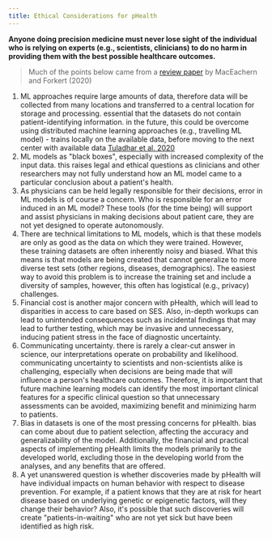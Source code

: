 ```yaml
---
title: Ethical Considerations for pHealth
---
```


**Anyone doing precision medicine must never lose sight of the individual who is relying on experts (e.g., scientists, clinicians) to do no harm in providing them with the best possible healthcare outcomes.**

> Much of the points below came from a [review paper](https://pubmed.ncbi.nlm.nih.gov/33091314/) by MacEachern and Forkert (2020)

1. ML approaches require large amounts of data, therefore data will be collected from many locations and transferred to a central location for storage and processing. essential that the datasets do not contain patient-identifying information. in the future, this could be overcome using distributed machine learning approaches (e.g., travelling ML model) - trains locally on the available data, before moving to the next center with available data [Tuladhar et al. 2020](https://www.sciencedirect.com/science/article/pii/S1532046420300526?via%3Dihub)
2. ML models as "black boxes", especially with increased complexity of the input data. this raises legal and ethical questions as clinicians and other researchers may not fully understand how an ML model came to a particular conclusion about a patient's health. 
3. As physicians can be held legally responsible for their decisions, error in ML models is of course a concern. Who is responsible for an error induced in an ML model? These tools (for the time being) will support and assist physicians in making decisions about patient care, they are not yet designed to operate autonomously. 
4. There are technical limitations to ML models, which is that these models are only as good as the data on which they were trained. However, these training datasets are often inherently noisy and biased. What this means is that models are being created that cannot generalize to more diverse test sets (other regions, diseases, demographics). The easiest way to avoid this problem is to increase the training set and include a diversity of samples, however, this often has logistical (e.g., privacy) challenges. 
5. Financial cost is another major concern with pHealth, which will lead to disparities in access to care based on SES. Also, in-depth workups can lead to unintended consequences such as incidental findings that may lead to further testing, which may be invasive and unnecessary, inducing patient stress in the face of diagnostic uncertainty. 
6. Communicating uncertainty. there is rarely a clear-cut answer in science, our interpretations operate on probability and likelihood. communicating uncertainty to scientists and non-scientists alike is challenging, especially when decisions are being made that will influence a person's healthcare outcomes. Therefore, it is important that future machine learning models can identify the most important clinical features for a specific clinical question so that unnecessary assessments can be avoided, maximizing benefit and minimizing harm to patients. 
7. Bias in datasets is one of the most pressing concerns for pHealth. bias can come about due to patient selection, affecting the accuracy and generalizability of the model. Additionally, the financial and practical aspects of implementing pHealth limits the models primarily to the developed world, excluding those in the developing world from the analyses, and any benefits that are offered. 
8. A yet unanswered question is whether discoveries made by pHealth will have individual impacts on human behavior with respect to disease prevention. For example, if a patient knows that they are at risk for heart disease based on underlying genetic or epigenetic factors, will they change their behavior? Also, it's possible that such discoveries will create "patients-in-waiting" who are not yet sick but have been identified as high risk. 
